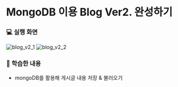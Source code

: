 # MongoDB 이용 Blog Ver2. 완성하기

### 💻 실행 화면
![blog_v2_1](https://user-images.githubusercontent.com/70925962/125450125-8047d3db-0454-4f2d-bc48-fc1127d3a17b.PNG)
![blog_v2_2](https://user-images.githubusercontent.com/70925962/125450129-cfcd18ca-fe2a-4687-8c10-fffcb77f79bd.PNG)

### 💁 학습한 내용
* mongoDB를 활용해 게시글 내용 저장 & 불러오기
